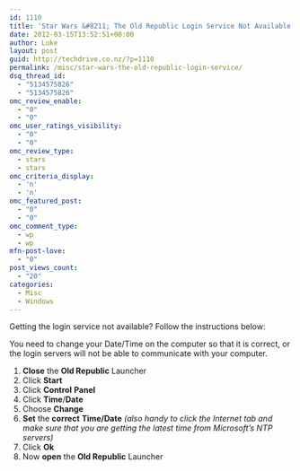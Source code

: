 ```yaml
---
id: 1110
title: 'Star Wars &#8211; The Old Republic Login Service Not Available'
date: 2012-03-15T13:52:51+00:00
author: Luke
layout: post
guid: http://techdrive.co.nz/?p=1110
permalink: /misc/star-wars-the-old-republic-login-service/
dsq_thread_id:
  - "5134575826"
  - "5134575826"
omc_review_enable:
  - "0"
  - "0"
omc_user_ratings_visibility:
  - "0"
  - "0"
omc_review_type:
  - stars
  - stars
omc_criteria_display:
  - 'n'
  - 'n'
omc_featured_post:
  - "0"
  - "0"
omc_comment_type:
  - wp
  - wp
mfn-post-love:
  - "0"
post_views_count:
  - "20"
categories:
  - Misc
  - Windows
---
```

Getting the login service not available? Follow the instructions below:

You need to change your Date/Time on the computer so that it is correct, or the login servers will not be able to communicate with your computer.

  1. **Close** the **Old Republic** Launcher
  2. Click **Start**
  3. Click **Control** **Panel**
  4. Click **Time**/**Date**
  5. Choose **Change**
  6. **Set** the **correct** **Time/Date** _(also handy to click the Internet tab and make sure that you are getting the latest time from Microsoft&#8217;s NTP servers)_
  7. Click **Ok**
  8. Now **open** the **Old Republic** Launcher

&nbsp;